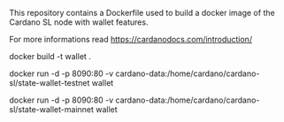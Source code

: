 This repository contains a Dockerfile used to build a docker image of the Cardano SL node with wallet features.

For more informations read https://cardanodocs.com/introduction/

docker build -t wallet .

docker run -d -p 8090:80 -v cardano-data:/home/cardano/cardano-sl/state-wallet-testnet wallet

docker run -d -p 8090:80 -v cardano-data:/home/cardano/cardano-sl/state-wallet-mainnet wallet

